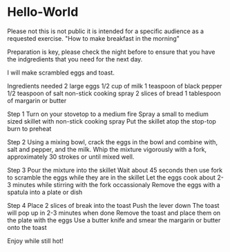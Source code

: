 # Hello-World
Please not this is not public it is intended for a specific audience as a requested exercise.
"How to make breakfast in the morning"

Preparation is key, please check the night before to ensure that you have the indgredients that you need for the next day.

I will make scrambled eggs and toast.

Ingredients needed
2 large eggs
1/2 cup of milk
1 teaspoon of black pepper
1/2 teaspoon of salt
non-stick cooking spray
2 slices of bread
1 tablespoon of margarin or butter

Step 1
Turn on your stovetop to a medium fire
Spray a small to medium sized skillet with non-stick cooking spray
Put the skillet atop the stop-top burn to preheat

Step 2
Using a mixing bowl, crack the eggs in the bowl and combine with, salt and pepper, and the milk.
Whip the mixture vigorously with a fork, approximately 30 strokes or until mixed well.

Step 3
Pour the mixture into the skillet
Wait about 45 seconds then use fork to scramble the eggs while they are in the skillet
Let the eggs cook about 2- 3 minutes while stirring with the fork occassionaly
Remove the eggs with a spatula into a plate or dish

Step 4
Place 2 slices of break into the toast
Push the lever down
The toast will pop up in 2-3 minutes when done
Remove the toast and place them on the plate with the eggs
Use a butter knife and smear the margarin or butter onto the toast

Enjoy while still hot!
